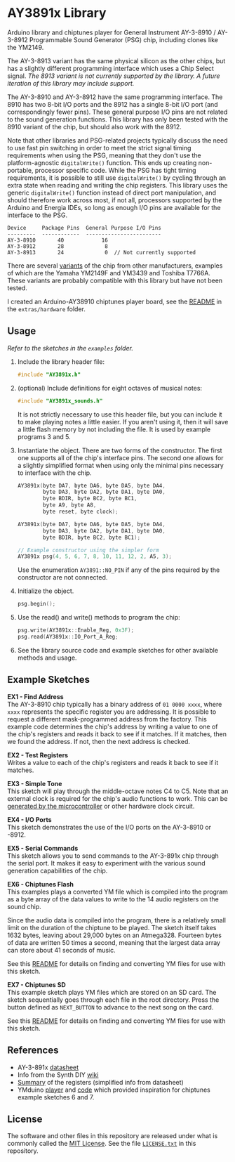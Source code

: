 AY3891x Library
====================

Arduino library and chiptunes player for General Instrument AY-3-8910 / AY-3-8912 Programmable Sound Generator (PSG) chip, including clones like the YM2149.

The AY-3-8913 variant has the same physical silicon as the other chips, but has a slightly different programming interface which uses a Chip Select signal. *The 8913 variant is not currently supported by the library. A future iteration of this library may include support.*

The AY-3-8910 and AY-3-8912 have the same programming interface. The 8910 has two 8-bit I/O ports and the 8912 has a single 8-bit I/O port (and correspondingly fewer pins). These general purpose I/O pins are not related to the sound generation functions. This library has only been tested with the 8910 variant of the chip, but should also work with the 8912.

Note that other libraries and PSG-related projects typically discuss the need to use fast pin switching in order to meet the strict signal timing requirements when using the PSG, meaning that they don't use the platform-agnostic `digitalWrite()` function.  This ends up creating non-portable, processor specific code. While the PSG has tight timing requirements, it is possible to still use `digitalWrite()` by cycling through an extra state when reading and writing the chip registers. This library uses the generic `digitalWrite()` function instead of direct port manipulation, and should therefore work across most, if not all, processors supported by the Arduino and Energia IDEs, so long as enough I/O pins are available for the interface to the PSG.

```text
Device     Package Pins  General Purpose I/O Pins
---------  ------------  ------------------------
AY-3-8910       40            16
AY-3-8912       28             8
AY-3-8913       24             0  // Not currently supported
```

There are several [variants][3] of the chip from other manufacturers, examples of which are the Yamaha YM2149F and YM3439 and Toshiba T7766A. These variants are probably compatible with this library but have not been tested.

I created an Arduino-AY38910 chiptunes player board, see the [README][9] in the `extras/hardware` folder.

Usage
-----

*Refer to the sketches in the `examples` folder.*

1. Include the library header file:  

    ```C++
    #include "AY3891x.h"
    ```

2. (optional) Include definitions for eight octaves of musical notes:

    ```C++
    #include "AY3891x_sounds.h" 
    ```

    It is not strictly necessary to use this header file, but you can include it to make playing notes a little easier. If you aren't using it, then it will save a little flash memory by not including the file. It is used by example programs 3 and 5.

3. Instantiate the object. There are two forms of the constructor. The first one supports all of the chip's interface pins. The second one allows for a slightly simplified format when using only the minimal pins necessary to interface with the chip.

    ```C++
    AY3891x(byte DA7, byte DA6, byte DA5, byte DA4, 
            byte DA3, byte DA2, byte DA1, byte DA0,
            byte BDIR, byte BC2, byte BC1,
            byte A9, byte A8,
            byte reset, byte clock);
    ```

    ```C++
    AY3891x(byte DA7, byte DA6, byte DA5, byte DA4, 
            byte DA3, byte DA2, byte DA1, byte DA0,
            byte BDIR, byte BC2, byte BC1);
    ```

    ```C++
    // Example constructor using the simpler form
    AY3891x psg(4, 5, 6, 7, 8, 10, 11, 12, 2, A5, 3);
    ```

    Use the enumeration `AY3891::NO_PIN` if any of the pins required by the constructor are not connected.

4. Initialize the object.

    ```C++
    psg.begin();
    ```

5. Use the read() and write() methods to program the chip:

    ```C++
    psg.write(AY3891x::Enable_Reg, 0x3F);  
    psg.read(AY3891x::IO_Port_A_Reg;
    ```

6. See the library source code and example sketches for other available methods and usage.

Example Sketches
----------------

**EX1 - Find Address**  
The AY-3-8910 chip typically has a binary address of `01 0000 xxxx`,
where `xxxx` represents the specific register you are addressing.
It is possible to request a different mask-programmed address from the factory.
This example code determines the chip's address by writing a value
to one of the chip's registers and reads it back to see if it matches.
If it matches, then we found the address. If not, then the next address
is checked.

**EX2 - Test Registers**  
Writes a value to each of the chip's registers and reads it back to see if it matches.

**EX3 - Simple Tone**  
This sketch will play through the middle-octave notes C4 to C5.
Note that an external clock is required for the chip's audio functions to work. This can be [generated by the microcontroller][2] or other hardware clock circuit.

**EX4 - I/O Ports**  
This sketch demonstrates the use of the I/O ports on the AY-3-8910 or -8912.

**EX5 - Serial Commands**  
This sketch allows you to send commands to the AY-3-891x chip through the serial port. It makes it easy to experiment with the various sound generation capabilities of the chip.

**EX6 - Chiptunes Flash**  
This examples plays a converted YM file which is compiled into the program as a byte array of the data values to write to the 14 audio
registers on the sound chip.

Since the audio data is compiled into the program, there is a relatively small limit on the duration of the chiptune to be played. The sketch itself takes 1632 bytes, leaving about 29,000 bytes on an Atmega328. Fourteen bytes of data are written 50 times a second, meaning that the largest data array can store about 41 seconds of music.

See this [README][6] for details on finding and converting YM files for use with this sketch.

**EX7 - Chiptunes SD**  
This example sketch plays YM files which are stored on an SD card. The sketch sequentially goes through each file in the root directory. Press the button defined as `NEXT_BUTTON` to advance to the next song on the card.

See this [README][6] for details on finding and converting YM files for use with this sketch.

References
----------

+ AY-3-891x [datasheet][1]
+ Info from the Synth DIY [wiki][4]
+ [Summary][5] of the registers (simplified info from datasheet)
+ YMduino [player][7] and [code][8] which provided inspiration for chiptunes example sketches 6 and 7.

License
-------

The software and other files in this repository are released under what is commonly called the [MIT License][100]. See the file [`LICENSE.txt`][101] in this repository.

[1]: http://map.grauw.nl/resources/sound/generalinstrument_ay-3-8910.pdf
[2]: https://www.instructables.com/Arduino-MIDI-Chiptune-Synthesizer/
[3]: https://en.wikipedia.org/wiki/General_Instrument_AY-3-8910#Variants
[4]: https://sdiy.info/wiki/General_Instrument_AY-3-8910
[5]: ./Register-Summary.md
[6]: ./extras/tools/README.md
[7]: https://homes.cs.washington.edu/~eqy/ymduino.html
[8]: https://github.com/eqy/ymduino
[9]: ./extras/hardware/README.md
[100]: https://choosealicense.com/licenses/mit/
[101]: ./LICENSE.txt
[200]: https://github.com/Andy4495/AY3891x
